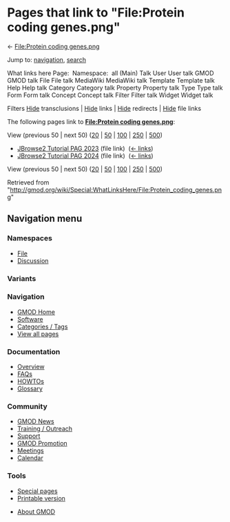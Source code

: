 <div id="mw-page-base" class="noprint">

</div>

<div id="mw-head-base" class="noprint">

</div>

<div id="content" class="mw-body" role="main">

<span id="top"></span>

<div id="mw-js-message" style="display:none;">

</div>



# <span dir="auto">Pages that link to "File:Protein coding genes.png"</span>

<div id="bodyContent">

<div id="contentSub">

← [File:Protein coding
genes.png](/wiki/File:Protein_coding_genes.png "File:Protein coding genes.png")

</div>

<div id="jump-to-nav" class="mw-jump">

Jump to: [navigation](#mw-navigation), [search](#p-search)

</div>

<div id="mw-content-text">

What links here Page:  Namespace:  all (Main) Talk User User talk GMOD
GMOD talk File File talk MediaWiki MediaWiki talk Template Template talk
Help Help talk Category Category talk Property Property talk Type Type
talk Form Form talk Concept Concept talk Filter Filter talk Widget
Widget talk

Filters
[Hide](/mediawiki/index.php?title=Special:WhatLinksHere/File:Protein_coding_genes.png&hidetrans=1 "Special:WhatLinksHere/File:Protein coding genes.png")
transclusions \|
[Hide](/mediawiki/index.php?title=Special:WhatLinksHere/File:Protein_coding_genes.png&hidelinks=1 "Special:WhatLinksHere/File:Protein coding genes.png")
links \|
[Hide](/mediawiki/index.php?title=Special:WhatLinksHere/File:Protein_coding_genes.png&hideredirs=1 "Special:WhatLinksHere/File:Protein coding genes.png")
redirects \|
[Hide](/mediawiki/index.php?title=Special:WhatLinksHere/File:Protein_coding_genes.png&hideimages=1 "Special:WhatLinksHere/File:Protein coding genes.png")
file links

The following pages link to **[File:Protein coding
genes.png](/wiki/File:Protein_coding_genes.png "File:Protein coding genes.png")**:

View (previous 50 \| next 50)
([20](/mediawiki/index.php?title=Special:WhatLinksHere/File:Protein_coding_genes.png&limit=20 "Special:WhatLinksHere/File:Protein coding genes.png")
\|
[50](/mediawiki/index.php?title=Special:WhatLinksHere/File:Protein_coding_genes.png&limit=50 "Special:WhatLinksHere/File:Protein coding genes.png")
\|
[100](/mediawiki/index.php?title=Special:WhatLinksHere/File:Protein_coding_genes.png&limit=100 "Special:WhatLinksHere/File:Protein coding genes.png")
\|
[250](/mediawiki/index.php?title=Special:WhatLinksHere/File:Protein_coding_genes.png&limit=250 "Special:WhatLinksHere/File:Protein coding genes.png")
\|
[500](/mediawiki/index.php?title=Special:WhatLinksHere/File:Protein_coding_genes.png&limit=500 "Special:WhatLinksHere/File:Protein coding genes.png"))

- [JBrowse2 Tutorial PAG
  2023](/wiki/JBrowse2_Tutorial_PAG_2023 "JBrowse2 Tutorial PAG 2023")
  (file link) ‎ <span class="mw-whatlinkshere-tools">([←
  links](/mediawiki/index.php?title=Special:WhatLinksHere&target=JBrowse2+Tutorial+PAG+2023 "Special:WhatLinksHere"))</span>
- [JBrowse2 Tutorial PAG
  2024](/wiki/JBrowse2_Tutorial_PAG_2024 "JBrowse2 Tutorial PAG 2024")
  (file link) ‎ <span class="mw-whatlinkshere-tools">([←
  links](/mediawiki/index.php?title=Special:WhatLinksHere&target=JBrowse2+Tutorial+PAG+2024 "Special:WhatLinksHere"))</span>

View (previous 50 \| next 50)
([20](/mediawiki/index.php?title=Special:WhatLinksHere/File:Protein_coding_genes.png&limit=20 "Special:WhatLinksHere/File:Protein coding genes.png")
\|
[50](/mediawiki/index.php?title=Special:WhatLinksHere/File:Protein_coding_genes.png&limit=50 "Special:WhatLinksHere/File:Protein coding genes.png")
\|
[100](/mediawiki/index.php?title=Special:WhatLinksHere/File:Protein_coding_genes.png&limit=100 "Special:WhatLinksHere/File:Protein coding genes.png")
\|
[250](/mediawiki/index.php?title=Special:WhatLinksHere/File:Protein_coding_genes.png&limit=250 "Special:WhatLinksHere/File:Protein coding genes.png")
\|
[500](/mediawiki/index.php?title=Special:WhatLinksHere/File:Protein_coding_genes.png&limit=500 "Special:WhatLinksHere/File:Protein coding genes.png"))

</div>

<div class="printfooter">

Retrieved from
"<http://gmod.org/wiki/Special:WhatLinksHere/File:Protein_coding_genes.png>"

</div>

<div id="catlinks" class="catlinks catlinks-allhidden">

</div>

<div class="visualClear">

</div>

</div>

</div>

<div id="mw-navigation">

## Navigation menu

<div id="mw-head">



<div id="left-navigation">

<div id="p-namespaces" class="vectorTabs" role="navigation"
aria-labelledby="p-namespaces-label">

### Namespaces

- <span id="ca-nstab-image"><a href="/wiki/File:Protein_coding_genes.png" accesskey="c"
  title="View the file page [c]">File</a></span>
- <span id="ca-talk"><a
  href="/mediawiki/index.php?title=File_talk:Protein_coding_genes.png&amp;action=edit&amp;redlink=1"
  accesskey="t"
  title="Discussion about the content page [t]">Discussion</a></span>

</div>

<div id="p-variants" class="vectorMenu emptyPortlet" role="navigation"
aria-labelledby="p-variants-label">

### 

### Variants[](#)

<div class="menu">

</div>

</div>

</div>





</div>

</div>

</div>

<div id="mw-panel">

<div id="p-logo" role="banner">

<a href="/wiki/Main_Page"
style="background-image: url(http://gmod.org/images/GMOD-cogs.png);"
title="Visit the main page"></a>

</div>

<div id="p-Navigation" class="portal" role="navigation"
aria-labelledby="p-Navigation-label">

### Navigation

<div class="body">

- <span id="n-GMOD-Home">[GMOD Home](/wiki/Main_Page)</span>
- <span id="n-Software">[Software](/wiki/GMOD_Components)</span>
- <span id="n-Categories-.2F-Tags">[Categories /
  Tags](/wiki/Categories)</span>
- <span id="n-View-all-pages">[View all
  pages](/wiki/Special:AllPages)</span>

</div>

</div>

<div id="p-Documentation" class="portal" role="navigation"
aria-labelledby="p-Documentation-label">

### Documentation

<div class="body">

- <span id="n-Overview">[Overview](/wiki/Overview)</span>
- <span id="n-FAQs">[FAQs](/wiki/Category:FAQ)</span>
- <span id="n-HOWTOs">[HOWTOs](/wiki/Category:HOWTO)</span>
- <span id="n-Glossary">[Glossary](/wiki/Glossary)</span>

</div>

</div>

<div id="p-Community" class="portal" role="navigation"
aria-labelledby="p-Community-label">

### Community

<div class="body">

- <span id="n-GMOD-News">[GMOD News](/wiki/GMOD_News)</span>
- <span id="n-Training-.2F-Outreach">[Training /
  Outreach](/wiki/Training_and_Outreach)</span>
- <span id="n-Support">[Support](/wiki/Support)</span>
- <span id="n-GMOD-Promotion">[GMOD
  Promotion](/wiki/GMOD_Promotion)</span>
- <span id="n-Meetings">[Meetings](/wiki/Meetings)</span>
- <span id="n-Calendar">[Calendar](/wiki/Calendar)</span>

</div>

</div>

<div id="p-tb" class="portal" role="navigation"
aria-labelledby="p-tb-label">

### Tools

<div class="body">

- <span id="t-specialpages"><a href="/wiki/Special:SpecialPages" accesskey="q"
  title="A list of all special pages [q]">Special pages</a></span>
- <span id="t-print"><a
  href="/mediawiki/index.php?title=Special:WhatLinksHere/File:Protein_coding_genes.png&amp;printable=yes"
  rel="alternate" accesskey="p"
  title="Printable version of this page [p]">Printable version</a></span>

</div>

</div>

</div>

</div>

<div id="footer" role="contentinfo">

- <span id="footer-places-about">[About
  GMOD](/wiki/GMOD:About "GMOD:About")</span>

<!-- -->






</div>
